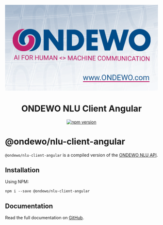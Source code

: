<p align="center">
  <a href="https://www.ondewo.com">
    <img alt="ONDEWO Logo" src="https://raw.githubusercontent.com/ondewo/ondewo-logos/master/github/ondewo_logo_github_2.png"/>
  </a>
  <h1 align="center">
    ONDEWO NLU Client Angular
  </h1>
  <p align="center">
    <a href="https://badge.fury.io/js/%40ondewo%2Fnlu-client-angular"><img src="https://badge.fury.io/js/%40ondewo%2Fnlu-client-angular.svg" alt="npm version" height="18"></a>
  </p>
</p>

# @ondewo/nlu-client-angular

`@ondewo/nlu-client-angular` is a compiled version of the [ONDEWO NLU API](https://github.com/ondewo/ondewo-nlu-api).

## Installation

Using NPM:

```shell
npm i --save @ondewo/nlu-client-angular
```

## Documentation

Read the full documentation on [GitHub](https://github.com/ondewo/ondewo-nlu-client-angular).
